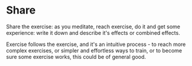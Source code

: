# Share

Share the exercise: as you meditate, reach exercise, do it and get some experience: write it down and describe it's effects or combined effects.

Exercise follows the exercise, and it's an intuitive process - to reach more complex exercises, or simpler and effortless ways to train, or to become sure some exercise works, this could be of general good.
